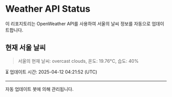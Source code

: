 
# Weather API Status

이 리포지토리는 OpenWeather API를 사용하여 서울의 날씨 정보를 자동으로 업데이트합니다.

## 현재 서울 날씨
> 서울의 현재 날씨: overcast clouds, 온도: 19.76°C, 습도: 40%

⏳ 업데이트 시간: 2025-04-12 04:21:52 (UTC)

---
자동 업데이트 봇에 의해 관리됩니다.
